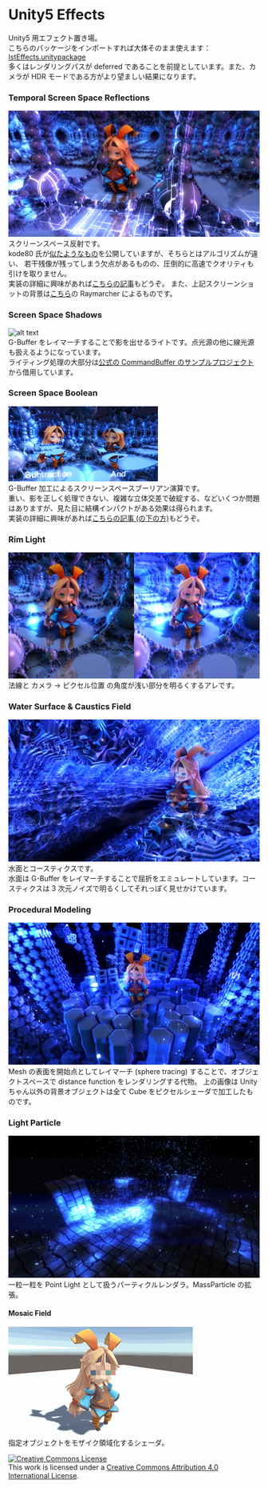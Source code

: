 Unity5 Effects
============

Unity5 用エフェクト置き場。  
こちらのパッケージをインポートすれば大体そのまま使えます：[IstEffects.unitypackage](https://github.com/i-saint/Unity5Effects/raw/master/Packages/IstEffects.unitypackage)  
多くはレンダリングパスが deferred であることを前提としています。また、カメラが HDR モードである方がより望ましい結果になります。

### Temporal Screen Space Reflections
![alt text](doc/ScreenSpaceReflections.jpg)  
スクリーンスペース反射です。  
kode80 氏が[似たようなもの](https://github.com/kode80/kode80SSR)を公開していますが、そちらとはアルゴリズムが違い、
若干残像が残ってしまう欠点があるものの、圧倒的に高速でクオリティも引けを取りません。  
実装の詳細に興味があれば[こちらの記事](http://i-saint.hatenablog.com/entry/2014/12/05/174706)もどうぞ。
また、上記スクリーンショットの背景は[こちら](https://github.com/i-saint/RaymarchingOnUnity5)の Raymarcher によるものです。

### Screen Space Shadows
![alt text](doc/ScreenSpaceShadows.gif)  
G-Buffer をレイマーチすることで影を出せるライトです。点光源の他に線光源も扱えるようになっています。  
ライティング処理の大部分は<a href="http://blogs.unity3d.com/2015/02/06/extending-unity-5-rendering-pipeline-command-buffers/">公式の CommandBuffer のサンプルプロジェクト</a>から借用しています。

### Screen Space Boolean
![alt text](doc/Boolean.gif)  
G-Buffer 加工によるスクリーンスペースブーリアン演算です。  
重い、影を正しく処理できない、複雑な立体交差で破綻する、などいくつか問題はありますが、見た目に結構インパクトがある効果は得られます。  
実装の詳細に興味があれば[こちらの記事 (の下の方)](http://i-saint.hatenablog.com/entry/2014/07/25/001608)もどうぞ。


### Rim Light
![alt text](doc/RimLight.jpg)  
法線と カメラ -> ピクセル位置 の角度が浅い部分を明るくするアレです。

### Water Surface & Caustics Field
![alt text](doc/WaterSurface.jpg)  
水面とコースティクスです。  
水面は G-Buffer をレイマーチすることで屈折をエミュレートしています。コースティクスは 3 次元ノイズで明るくしてそれっぽく見せかけています。


### Procedural Modeling
![alt text](doc/ProceduralModeling.jpg)  
Mesh の表面を開始点としてレイマーチ (sphere tracing) することで、オブジェクトスペースで distance function をレンダリングする代物。
上の画像は Unity ちゃん以外の背景オブジェクトは全て Cube をピクセルシェーダで加工したものです。


### Light Particle
![alt text](doc/LightParticle.jpg)  
一粒一粒を Point Light として扱うパーティクルレンダラ。MassParticle の拡張。


#### Mosaic Field
![alt text](doc/mosaic.gif)  
指定オブジェクトをモザイク領域化するシェーダ。

<a rel="license" href="http://creativecommons.org/licenses/by/4.0/"><img alt="Creative Commons License" style="border-width:0" src="https://i.creativecommons.org/l/by/4.0/88x31.png" /></a><br />This work is licensed under a <a rel="license" href="http://creativecommons.org/licenses/by/4.0/">Creative Commons Attribution 4.0 International License</a>.
